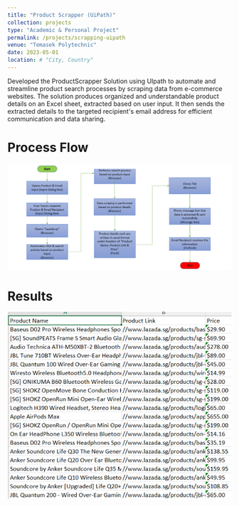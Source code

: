 ```yaml
---
title: "Product Scrapper (UiPath)"
collection: projects
type: "Academic & Personal Project"
permalink: /projects/scrapping-uipath
venue: "Temasek Polytechnic"
date: 2023-05-01
location: # "City, Country"
---
```


Developed the ProductScrapper Solution using UIpath to automate and streamline product search processes by scraping data from e-commerce websites. The solution produces organized and understandable product details on an Excel sheet, extracted based on user input. It then sends the extracted details to the targeted recipient's email address for efficient communication and data sharing.

Process Flow
======
![](/images/processflow.png)

Results
======
![](/images/scrapresults.png)
